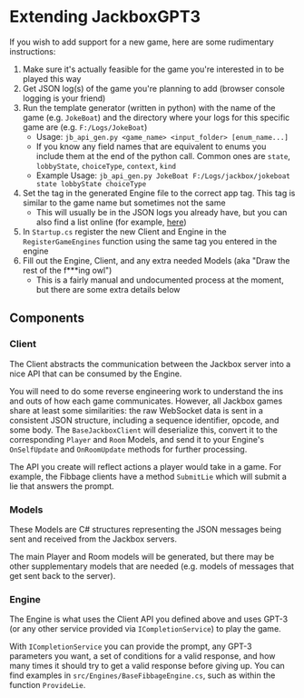 # Extending JackboxGPT3

If you wish to add support for a new game, here are some rudimentary instructions:

1. Make sure it's actually feasible for the game you're interested in to be played this way
1. Get JSON log(s) of the game you're planning to add (browser console logging is your friend)
1. Run the template generator (written in python) with the name of the game (e.g. `JokeBoat`) and the directory where your logs for this specific game are (e.g. `F:/Logs/JokeBoat`)
    - Usage: `jb_api_gen.py <game_name> <input_folder> [enum_name...]`
    - If you know any field names that are equivalent to enums you include them at the end of the python call. Common ones are `state`, `lobbyState`, `choiceType`, `context`, `kind`
    - Example Usage: `jb_api_gen.py JokeBoat F:/Logs/jackbox/jokeboat state lobbyState choiceType`
1. Set the tag in the generated Engine file to the correct app tag. This tag is similar to the game name but sometimes not the same
    - This will usually be in the JSON logs you already have, but you can also find a list online (for example, [here](https://github.com/smpial/jackbox-private-server/blob/main/games.json))
1. In `Startup.cs` register the new Client and Engine in the `RegisterGameEngines` function using the same tag you entered in the engine
1. Fill out the Engine, Client, and any extra needed Models (aka "Draw the rest of the f\*\*\*ing owl")
    - This is a fairly manual and undocumented process at the moment, but there are some extra details below

## Components

### Client

The Client abstracts the communication between the Jackbox server into a nice API that can be consumed by the Engine.

You will need to do some reverse engineering work to understand the ins and outs of how each game communicates. However, all Jackbox games share at least some similarities: the raw WebSocket data is sent in a consistent JSON structure, including a sequence identifier, opcode, and some body. The `BaseJackboxClient` will deserialize this, convert it to the corresponding `Player` and `Room` Models, and send it to your Engine's `OnSelfUpdate` and `OnRoomUpdate` methods for further processing.

The API you create will reflect actions a player would take in a game. For example, the Fibbage clients have a method `SubmitLie` which will submit a lie that answers the prompt.

### Models

These Models are C# structures representing the JSON messages being sent and received from the Jackbox servers.

The main Player and Room models will be generated, but there may be other supplementary models that are needed (e.g. models of messages that get sent back to the server).

### Engine

The Engine is what uses the Client API you defined above and uses GPT-3 (or any other service provided via `ICompletionService`) to play the game.

With `ICompletionService` you can provide the prompt, any GPT-3 parameters you want, a set of conditions for a valid response, and how many times it should try to get a valid response before giving up. You can find examples in `src/Engines/BaseFibbageEngine.cs`, such as within the function `ProvideLie`.

